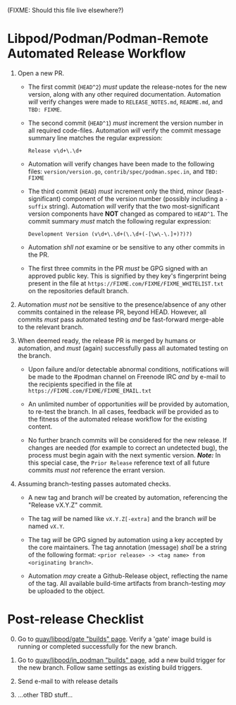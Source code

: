 (FIXME: Should this file live elsewhere?)

# Libpod/Podman/Podman-Remote Automated Release Workflow

1. Open a new PR.

   * The first commit (`HEAD^2`) *must* update the release-notes for the new version, along with
     any other required documentation.  Automation *will* verify changes were made to
     `RELEASE_NOTES.md`, `README.md`, and  `TBD: FIXME`.

   * The second commit (`HEAD^1`) *must* increment the version number in all required code-files.
     Automation *will* verify the commit message summary line matches the regular expression:

     ```
     Release v\d+\.\d+
     ```

   * Automation will verify changes have been made to the following files:
     `version/version.go`, `contrib/spec/podman.spec.in`, and `TBD: FIXME`

   * The third commit (`HEAD`) *must* increment only the third, minor (least-significant)
     component of the version number (possibly including a `-suffix` string).
     Automation *will* verify that the two most-significant version components have
     **NOT** changed as compared to `HEAD^1`.  The commit summary *must* match
     the following regular expression:

     ```
     Development Version (v\d+\.\d+(\.\d+(-[\w\-\.]+)?)?)
     ```

   * Automation *shll not* examine or be sensitive to any other commits in the PR.

   * The first three commits in the PR *must* be GPG signed with an approved public
     key.  This is signified by they key's fingerprint being present in the file at
     `https://FIXME.com/FIXME/FIXME_WHITELIST.txt` on the repositories default branch.

2. Automation *must not* be sensitive to the presence/absence of any other commits
   contained in the release PR, beyond HEAD.  However, all commits *must* pass
   automated testing *and* be fast-forward merge-able to the relevant branch.

4. When deemed ready, the release PR is merged by humans or automation, and *must* (again)
   successfully pass all automated testing on the branch.

   * Upon failure and/or detectable abnormal conditions, notifications will be made to the
     #podman channel on Freenode IRC *and* by e-mail to the recipients specified in the file
     at `https://FIXME.com/FIXME/FIXME_EMAIL.txt`

   * An unlimited number of opportunities *will* be provided by automation, to re-test the
     branch.  In all cases, feedback *will* be provided as to the fitness of the automated
     release workflow for the existing content.

   * No further branch commits will be considered for the new release.  If changes are needed
     (for example to correct an undetected bug), the process must begin again with the next
     symentic version.  ***Note:*** In this special case, the `Prior Release` reference text
     of all future commits *must not* reference the errant version.

5. Assuming branch-testing passes automated checks.

   * A new tag and branch *will* be created by automation, referencing the "Release vX.Y.Z"
     commit.

   * The tag *will* be named like `vX.Y.Z[-extra]` and the branch *will* be named `vX.Y`.

   * The tag *will* be GPG signed by automation using a key accepted by the core maintainers.
     The tag annotation (message) *shall* be a string of the following format:
     ``<prior release> -> <tag name> from <originating branch>``.

   * Automation *may* create a Github-Release object, reflecting the name of the tag.  All
     available build-time artifacts from branch-testing *may* be uploaded to the object.


# Post-release Checklist

0. Go to [quay/libpod/gate "builds" page](https://quay.io/repository/libpod/gate?tab=builds).
   Verify a 'gate' image build is running or completed successfully for the new branch.

1. Go to [quay/libpod/in_podman "builds" page](https://quay.io/repository/libpod/in_podman?tab=builds),
   add a new build trigger for the new branch. Follow same settings as existing build triggers.

2. Send e-mail to <TBD> with release details

3. ...other TBD stuff...
